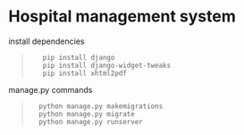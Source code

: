# Hospital management system

install dependencies
>        pip install django
>        pip install django-widget-tweaks
>        pip install xhtml2pdf
       
manage.py commands 
>       python manage.py makemigrations
>       python manage.py migrate
>       python manage.py runserver

